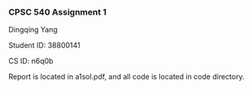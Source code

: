 ### CPSC 540 Assignment 1

Dingqing Yang

Student ID: 38800141

CS ID: n6q0b

Report is located in a1sol.pdf, and all code is located in code directory.
